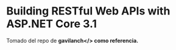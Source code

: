 # Building RESTful Web APIs with ASP.NET Core 3.1

Tomado del repo de <b>gavilanch</> como referencia.
  
 
